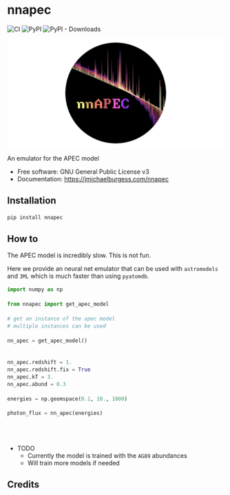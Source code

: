# nnapec
![CI](https://github.com/grburgess/nnapec/workflows/CI/badge.svg?branch=master)
![PyPI](https://img.shields.io/pypi/v/nnapec)
![PyPI - Downloads](https://img.shields.io/pypi/dm/nnapec)

![alt text](https://raw.githubusercontent.com/grburgess/nnapec/master/docs/media/logo.png)


An emulator for the APEC model


* Free software: GNU General Public License v3
* Documentation: https://jmichaelburgess.com/nnapec


## Installation

```bash
pip install nnapec
```

## How to

The APEC model is incredibly slow. This is not fun.

Here we provide an neural net emulator that can be used with `astromodels` and
`3ML` which is much faster than using `pyatomdb`.

```python
import numpy as np

from nnapec import get_apec_model

# get an instance of the apec model
# multiple instances can be used

nn_apec = get_apec_model()


nn_apec.redshift = 1.
nn_apec.redshift.fix = True
nn_apec.kT = 3.
nn_apec.abund = 0.3

energies = np.geomspace(0.1, 10., 1000)

photon_flux = nn_apec(energies)





```


* TODO
  *  Currently the model is trained with the `AG89` abundances
  *  Will train more models if needed

## Credits

